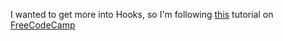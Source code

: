 I wanted to get more into Hooks, so I'm following [this](https://www.youtube.com/watch?v=hT3j87FMR6M&list=WL&index=8&t=402s) tutorial on [FreeCodeCamp](https://freecodecamp.org)
